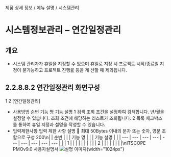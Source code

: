 <!--breadcrumb:제품 상세 정보 / 메뉴 설명 / 시스템관리--><span class="md-breadcrumb">제품 상세 정보 / 메뉴 설명 / 시스템관리</span>
# 시스템정보관리 – 연간일정관리
<!--5th-h2-toc-->
## 개요

- 시스템 관리자가 휴일을 지정할 수 있으며 휴일로 지정 시 프로젝트 시작/종료일 지정이 불가능하고 프로젝트 진행률 등을 계
산할 때 제외됩니다.
## 2.2.8.8.2 연간일정관리 화면구성
1
2
[연간일정관리]
- 사용방법
순번 기능 명 기능 설명
1 검색 조회 조건을 설정하여 검색합니다. 년/월을 설정할 수 있습니다.
조회 조건에 해당하는 리스트가 조회됩니다.
2 목록
체크박스를 통하여 휴일 지정과 설명을 작성할 수 있습니다.
- 입력제한사항
입력 제한 사항
설명  최대 50Bytes 이내의 문자 또는 숫자, 영문 조합으로 구성
200\n|  | 순번 |  |  | 기능 명 |  |  | 기능 설명 |  |
| --- | --- | --- | --- | --- | --- | --- | --- | --- |
|  | 1 |  |  |  |  |  |  |  |
|  | 2 |  |  |  |  |  |  |  |\nITSCOPE PMOv9.0 사용자설명서
![설명 이미지](/02_outputs/manual_images/2.2.8.8.2.png){width="1024px"}
